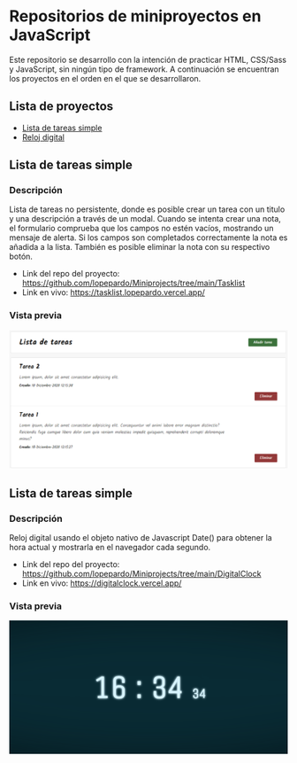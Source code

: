 # Repositorios de miniproyectos en JavaScript

Este repositorio se desarrollo con la intención de practicar HTML, CSS/Sass y JavaScript, sin ningún tipo de framework. A continuación se encuentran los proyectos en el orden en el que se desarrollaron.

## Lista de proyectos

- [Lista de tareas simple](#tasklist)
- [Reloj digital](#digitalclock)

<h2 id="tasklist">Lista de tareas simple</h2>

### Descripción

Lista de tareas no persistente, donde es posible crear un tarea con un titulo y una descripción a través de un modal. Cuando se intenta crear una nota, el formulario comprueba que los campos no estén vacíos, mostrando un mensaje de alerta. Si los campos son completados correctamente la nota es añadida a la lista. También es posible eliminar la nota con su respectivo botón.

- Link del repo del proyecto: https://github.com/lopepardo/Miniprojects/tree/main/Tasklist
- Link en vivo: https://tasklist.lopepardo.vercel.app/

### Vista previa

<p align="center">
    <img src="https://github.com/lopepardo/Miniprojects/blob/main/images/Tasklist.PNG" width="600"></img>
</p>

<h2 id="digitalclock">Lista de tareas simple</h2>

### Descripción

Reloj digital usando el objeto nativo de Javascript Date() para obtener la hora actual y mostrarla en el navegador cada segundo.

- Link del repo del proyecto: https://github.com/lopepardo/Miniprojects/tree/main/DigitalClock
- Link en vivo: https://digitalclock.vercel.app/

### Vista previa

<p align="center">
    <img src="https://github.com/lopepardo/Miniprojects/blob/main/images/DigitalClock.PNG" width="600"></img>
</p>
